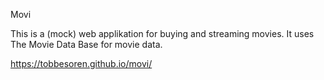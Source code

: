 Movi

This is a (mock) web applikation for buying and streaming movies. It uses The Movie Data Base for movie data.

https://tobbesoren.github.io/movi/